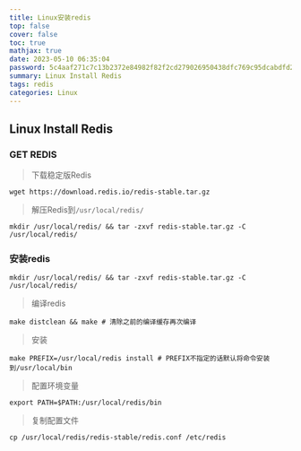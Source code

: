 ```yaml
---
title: Linux安装redis
top: false
cover: false
toc: true
mathjax: true
date: 2023-05-10 06:35:04
password: 5c4aaf271c7c13b2372e84982f82f2cd279026950438dfc769c95dcabdfd2a87
summary: Linux Install Redis
tags: redis
categories: Linux
---
```


## Linux Install Redis
### GET REDIS
> 下载稳定版Redis

```shell
wget https://download.redis.io/redis-stable.tar.gz
```

> 解压Redis到`/usr/local/redis/`

```shell
mkdir /usr/local/redis/ && tar -zxvf redis-stable.tar.gz -C /usr/local/redis/
```

### 安装redis

```shell
mkdir /usr/local/redis/ && tar -zxvf redis-stable.tar.gz -C /usr/local/redis/
```

> 编译redis

```shell
make distclean && make # 清除之前的编译缓存再次编译
```

> 安装

```shell
make PREFIX=/usr/local/redis install # PREFIX不指定的话默认将命令安装到/usr/local/bin
```

> 配置环境变量

```shell
export PATH=$PATH:/usr/local/redis/bin
```

> 复制配置文件

```shell
cp /usr/local/redis/redis-stable/redis.conf /etc/redis
```

